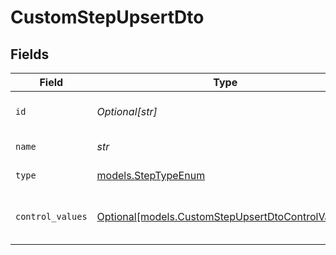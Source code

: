 # CustomStepUpsertDto


## Fields

| Field                                                                                              | Type                                                                                               | Required                                                                                           | Description                                                                                        |
| -------------------------------------------------------------------------------------------------- | -------------------------------------------------------------------------------------------------- | -------------------------------------------------------------------------------------------------- | -------------------------------------------------------------------------------------------------- |
| `id`                                                                                               | *Optional[str]*                                                                                    | :heavy_minus_sign:                                                                                 | Unique identifier of the step                                                                      |
| `name`                                                                                             | *str*                                                                                              | :heavy_check_mark:                                                                                 | Name of the step                                                                                   |
| `type`                                                                                             | [models.StepTypeEnum](../models/steptypeenum.md)                                                   | :heavy_check_mark:                                                                                 | Type of the step                                                                                   |
| `control_values`                                                                                   | [Optional[models.CustomStepUpsertDtoControlValues]](../models/customstepupsertdtocontrolvalues.md) | :heavy_minus_sign:                                                                                 | Control values for the Custom step.                                                                |